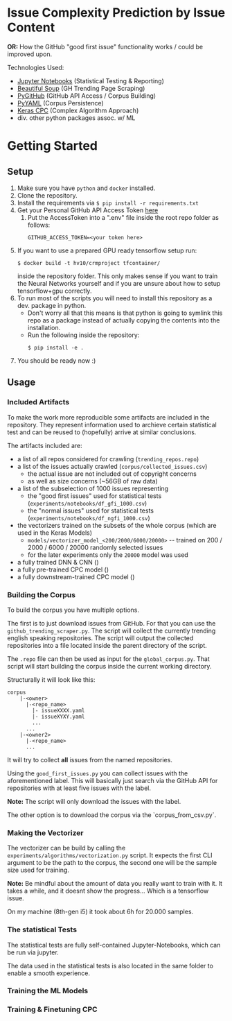 # Issue Complexity Prediction by Issue Content
**OR:** How the GitHub "good first issue" functionality works / could be improved upon.

Technologies Used:
- [Jupyter Notebooks]() (Statistical Testing & Reporting)
- [Beautiful Soup]() (GH Trending Page Scraping)
- [PyGitHub]() (GitHub API Access / Corpus Building)
- [PyYAML]() (Corpus Persistence)
- [Keras CPC]() (Complex Algorithm Approach)
- div. other python packages assoc. w/ ML

# Getting Started
## Setup
1. Make sure you have `python` and `docker` installed.
1. Clone the repository.
1. Install the requirements via `$ pip install -r requirements.txt`
1. Get your Personal GitHub API Access Token [here]()
    1.  Put the AccessToken into a ".env" file inside the root repo folder
    as follows: 
        ```shell script
        GITHUB_ACCESS_TOKEN=<your token here>
        ```
1. If you want to use a prepared GPU ready tensorflow setup run:
    ```shell script
    $ docker build -t hv10/crmproject tfcontainer/
    ```
   inside the repository folder.
   This only makes sense if you want to train the Neural Networks yourself
   and if you are unsure about how to setup tensorflow+gpu correctly.
1. To run most of the scripts you will need to install this repository as a dev. package in python.
   - Don't worry all that this means is that python is going to symlink this repo as a package 
   instead of actually copying the contents into the installation.
   - Run the following inside the repository:
        ```shell script
        $ pip install -e .
        ```
1. You should be ready now :)
   
   

## Usage

### Included Artifacts

To make the work more reproducible some artifacts are included in the repository.
They represent information used to archieve certain statistical test and can be reused to (hopefully) arrive at similar 
conclusions.

The artifacts included are:
- a list of all repos considered for crawling (`trending_repos.repo`)
- a list of the issues actually crawled (`corpus/collected_issues.csv`)
    - the actual issue are not included out of copyright concerns
    - as well as size concerns (~56GB of raw data)
- a list of the subselection of 1000 issues representing
    - the "good first issues" used for statistical tests (`experiments/notebooks/df_gfi_1000.csv`)
    - the "normal issues" used for statistical tests (`experiments/notebooks/df_ngfi_1000.csv`)
- the vectorizers trained on the subsets of the whole corpus (which are used in the Keras Models)
    - `models/vectorizer_model_<200/2000/6000/20000>` -- trained on 200 / 2000 / 6000 / 20000 randomly selected issues
    - for the later experiments only the `20000` model was used
- a fully trained DNN & CNN (<!--TODO-->)
- a fully pre-trained CPC model (<!--TODO-->)
- a fully downstream-trained CPC model (<!--TODO-->)

### Building the Corpus

To build the corpus you have multiple options.

The first is to just download issues from GitHub.
For that you can use the `github_trending_scraper.py`. 
The script will collect the currently trending english speaking repositories.
The script will output the collected repositories into a file located inside the parent directory of the script.

The `.repo` file can then be used as input for the `global_corpus.py`.
That script will start building the corpus inside the current working directory.

Structurally it will look like this:
```shell script
corpus
    |-<owner>
      |-<repo_name>
        |- issueXXXX.yaml
        |- issueXYXY.yaml
        ...
      ...
    |-<owner2>
      |-<repo_name>
      ...
``` 

It will try to collect **all** issues from the named repositories.

Using the `good_first_issues.py` you can collect issues with the aforementioned label.
This will basically just search via the GitHub API for repositories with at least five issues with the label.

**Note:** The script will only download the issues with the label.

<!--TODO--> The other option is to download the corpus via the `corpus_from_csv.py`.

### Making the Vectorizer

The vectorizer can be build by calling the `experiments/algorithms/vectorization.py` script.
It expects the first CLI argument to be the path to the corpus, 
the second one will be the sample size used for training.

**Note:** Be mindful about the amount of data you really want to train with it.
It takes a while, and it doesnt show the progress... Which is a tensorflow issue. 

On my machine (8th-gen i5) it took about 6h for 20.000 samples.

### The statistical Tests

The statistical tests are fully self-contained Jupyter-Notebooks, which can be run via jupyter.

The data used in the statistical tests is also located in the same folder to enable a smooth experience.

### Training the ML Models

### Training & Finetuning CPC 